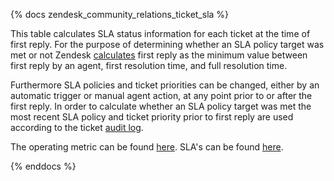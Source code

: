 {% docs zendesk_community_relations_ticket_sla %}

This table calculates SLA status information for each ticket at the time of first reply. For the purpose of determining whether an SLA policy target was met or not Zendesk [calculates](https://support.zendesk.com/hc/en-us/articles/205951808-Understanding-first-reply-time-Professional-and-Enterprise-#topic_hxr_pqd_1hb) first reply as the minimum value between first reply by an agent, first resolution time, and full resolution time.

Furthermore SLA policies and ticket priorities can be changed, either by an automatic trigger or manual agent action, at any point prior to or after the first reply. In order to calculate whether an SLA policy target was met the most recent SLA policy and ticket priority prior to first reply are used according to the ticket [audit log](https://www.stitchdata.com/docs/integrations/saas/zendesk#ticket-audits).

The operating metric can be found [here](https://about.gitlab.com/handbook/finance/operating-metrics/#service-level-agreement-sla). SLA's can be found [here](https://about.gitlab.com/support/).

{% enddocs %}
